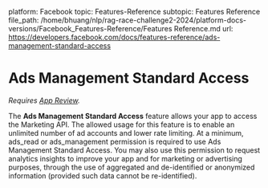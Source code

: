 platform: Facebook
topic: Features-Reference
subtopic: Features Reference
file_path: /home/bhuang/nlp/rag-race-challenge2-2024/platform-docs-versions/Facebook_Features-Reference/Features Reference.md
url: https://developers.facebook.com/docs/features-reference/ads-management-standard-access

# Ads Management Standard Access

_Requires [App Review](https://developers.facebook.com/docs/app-review)._

The **Ads Management Standard Access** feature allows your app to access the Marketing API. The allowed usage for this feature is to enable an unlimited number of ad accounts and lower rate limiting. At a minimum, ads\_read or ads\_management permission is required to use Ads Management Standard Access. You may also use this permission to request analytics insights to improve your app and for marketing or advertising purposes, through the use of aggregated and de-identified or anonymized information (provided such data cannot be re-identified).